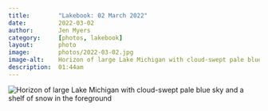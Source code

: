 ```yaml
---
title:        "Lakebook: 02 March 2022"
date:         2022-03-02
author:       Jen Myers
category:     [photos, lakebook]
layout:       photo
image:        photos/2022-03-02.jpg
image-alt:    Horizon of large Lake Michigan with cloud-swept pale blue sky and a shelf of snow in the foreground
description:  01:44am
---
```


<div><img alt="Horizon of large Lake Michigan with cloud-swept pale blue sky and a shelf of snow in the foreground" src="{{ site.baseurl }}/images/photos/2022-03-02.jpg" /></div>
